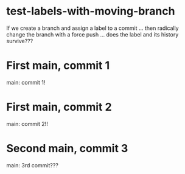# test-labels-with-moving-branch
If we create a branch and assign a label to a commit ... then radically change the branch with a force push ... does the label and its history survive???

# First main, commit 1
main: commit 1!

# First main, commit 2
main: commit 2!!

# Second main, commit 3
main: 3rd commit???
